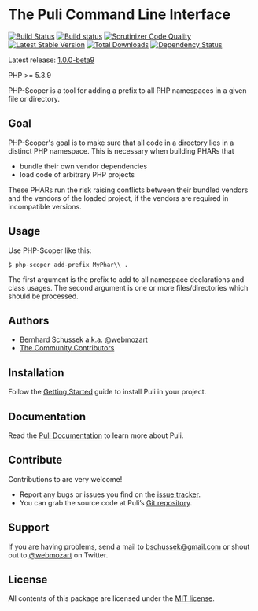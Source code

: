 The Puli Command Line Interface
===============================

[![Build Status](https://travis-ci.org/webmozart/php-scoper.svg?branch=master)](https://travis-ci.org/webmozart/php-scoper)
[![Build status](https://ci.appveyor.com/api/projects/status/n06gckamgc2lr8vl/branch/master?svg=true)](https://ci.appveyor.com/project/webmozart/cli/branch/master)
[![Scrutinizer Code Quality](https://scrutinizer-ci.com/g/webmozart/php-scoper/badges/quality-score.png?b=master)](https://scrutinizer-ci.com/g/webmozart/php-scoper/?branch=master)
[![Latest Stable Version](https://poser.pugx.org/webmozart/php-scoper/v/stable.svg)](https://packagist.org/packages/webmozart/php-scoper)
[![Total Downloads](https://poser.pugx.org/webmozart/php-scoper/downloads.svg)](https://packagist.org/packages/webmozart/php-scoper)
[![Dependency Status](https://www.versioneye.com/php/puli:cli/1.0.0/badge.svg)](https://www.versioneye.com/php/puli:cli/1.0.0)

Latest release: [1.0.0-beta9](https://packagist.org/packages/webmozart/php-scoper#1.0.0-beta9)

PHP >= 5.3.9

PHP-Scoper is a tool for adding a prefix to all PHP namespaces in a given file
or directory. 

Goal
----

PHP-Scoper's goal is to make sure that all code in a directory lies in a 
distinct PHP namespace. This is necessary when building PHARs that 

* bundle their own vendor dependencies
* load code of arbitrary PHP projects

These PHARs run the risk raising conflicts between their bundled vendors and the
vendors of the loaded project, if the vendors are required in incompatible
versions.

Usage
-----

Use PHP-Scoper like this:

```
$ php-scoper add-prefix MyPhar\\ .
```

The first argument is the prefix to add to all namespace declarations and class 
usages. The second argument is one or more files/directories which should be 
processed.

Authors
-------

* [Bernhard Schussek] a.k.a. [@webmozart]
* [The Community Contributors]

Installation
------------

Follow the [Getting Started] guide to install Puli in your project.

Documentation
-------------

Read the [Puli Documentation] to learn more about Puli.

Contribute
----------

Contributions to are very welcome!

* Report any bugs or issues you find on the [issue tracker].
* You can grab the source code at Puli’s [Git repository].

Support
-------

If you are having problems, send a mail to bschussek@gmail.com or shout out to
[@webmozart] on Twitter.

License
-------

All contents of this package are licensed under the [MIT license].

[Puli]: http://puli.io
[Puli Manager]: https://github.com/puli/manager
[Bernhard Schussek]: http://webmozarts.com
[The Community Contributors]: https://github.com/webmozart/php-scoper/graphs/contributors
[Getting Started]: http://docs.puli.io/en/latest/getting-started.html
[Puli Documentation]: http://docs.puli.io/en/latest/index.html
[Puli at a Glance]: http://docs.puli.io/en/latest/at-a-glance.html
[issue tracker]: https://github.com/puli/issues/issues
[Git repository]: https://github.com/webmozart/php-scoper
[@webmozart]: https://twitter.com/webmozart
[MIT license]: LICENSE
